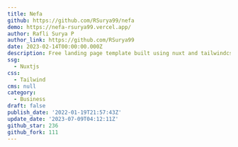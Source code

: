 ```yaml
---
title: Nefa
github: https://github.com/RSurya99/nefa
demo: https://nefa-rsurya99.vercel.app/
author: Rafli Surya P
author_link: https://github.com/RSurya99
date: 2023-02-14T00:00:00.000Z
description: Free landing page template built using nuxt and tailwindcss
ssg:
  - Nuxtjs
css:
  - Tailwind
cms: null
category:
  - Business
draft: false
publish_date: '2022-01-19T21:57:43Z'
update_date: '2023-07-09T04:12:11Z'
github_star: 236
github_fork: 111
---
```


